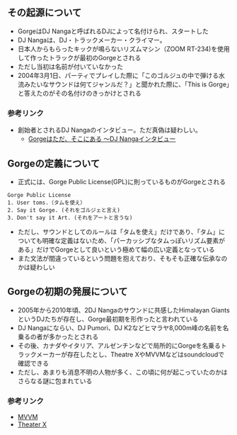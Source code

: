 ## その起源について

- GorgeはDJ Nangaと呼ばれるDJによって名付けられ、スタートした
- DJ Nangaは、DJ・トラックメーカー・クライマー。
- 日本人からもらったキックが鳴らないリズムマシン（ZOOM RT-234)を使用して作ったトラックが最初のGorgeとされる
- ただし当初は名前が付いていなかった
- 2004年3月1日、パーティでプレイした際に「このゴルジュの中で弾ける水流みたいなサウンドは何てジャンルだ？」と聞かれた際に、「This is Gorge」と答えたのがその名付けのきっかけとされる

### 参考リンク
- 創始者とされるDJ Nangaのインタビュー。ただ真偽は疑わしい。
  - [Gorgeはただ、そこにある 〜DJ Nangaインタビュー](http://gorge.in/2010/12/gorge%E3%81%AF%E3%81%9F%E3%81%A0%E3%80%81%E3%81%9D%E3%81%93%E3%81%AB%E3%81%82%E3%82%8B-%E3%80%9Cdj-nanga%E3%82%A4%E3%83%B3%E3%82%BF%E3%83%93%E3%83%A5%E3%83%BC/)
  
## Gorgeの定義について
- 正式には、Gorge Public License(GPL)に則っているものがGorgeとされる

```
Gorge Public License
1. User toms.（タムを使え）
2. Say it Gorge. (それをゴルジェと言え)
3. Don't say it Art. (それをアートと言うな)
```

- ただし、サウンドとしてのルールは「タムを使え」だけであり、「タム」についても明確な定義はないため、「パーカッシブなタムっぽいリズム要素がある」だけでGorgeとして良いという極めて幅の広い定義となっている
- また文法が間違っているという問題を抱えており、そもそも正確な伝承なのかは疑わしい

## Gorgeの初期の発展について
- 2005年から2010年頃、2DJ Nangaのサウンドに共感したHimalayan GiantsというDJたちが存在し、Gorge最初期を形作ったと言われている
- DJ Nangaにならい、DJ Pumori、DJ K2などヒマラヤ8,000m峰の名前を名乗るの者が多かったとされる
- その後、カナダやイタリア、アルゼンチンなどで局所的にGorgeを名乗るトラックメーカーが存在したとし、Theatre XやMVVMなどはsoundcloudで確認できる
- ただし、あまりも消息不明の人物が多く、この頃に何が起こっていたのかはさらなる謎に包まれている

### 参考リンク
- [MVVM](https://soundcloud.com/mvvm)
- [Theater X](https://soundcloud.com/theaterx)



